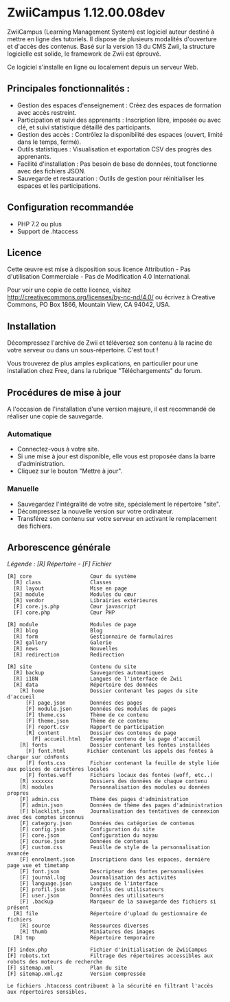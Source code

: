 # ZwiiCampus 1.12.00.08dev

ZwiiCampus (Learning Management System) est logiciel auteur destiné à mettre en ligne des tutoriels. Il dispose de plusieurs modalités d'ouverture et d'accès des contenus. Basé sur la version 13 du CMS Zwii, la structure logicielle est solide, le framework de Zwii est éprouvé.

Ce logiciel s'installe en ligne ou localement depuis un serveur Web. 

## Principales fonctionnalités :
- Gestion des espaces d'enseignement : Créez des espaces de formation avec accès restreint.
- Participation et suivi des apprenants : Inscription libre, imposée ou avec clé, et suivi statistique détaillé des participants.
- Gestion des accès : Contrôlez la disponibilité des espaces (ouvert, limité dans le temps, fermé).
- Outils statistiques : Visualisation et exportation CSV des progrès des apprenants.
- Facilité d'installation : Pas besoin de base de données, tout fonctionne avec des fichiers JSON.
- Sauvegarde et restauration : Outils de gestion pour réinitialiser les espaces et les participations.


## Configuration recommandée

* PHP 7.2 ou plus
* Support de .htaccess

## Licence

Cette œuvre est mise à disposition sous licence Attribution - Pas d'utilisation Commerciale - Pas de Modification 4.0 International. 

Pour voir une copie de cette licence, visitez http://creativecommons.org/licenses/by-nc-nd/4.0/ ou écrivez à Creative Commons, PO Box 1866, Mountain View, CA 94042, USA.


## Installation

Décompressez l'archive de Zwii et téléversez son contenu à la racine de votre serveur ou dans un sous-répertoire. C'est tout !

Vous trouverez de plus amples explications, en particulier pour une installation chez Free, dans la rubrique "Téléchargements" du forum.


## Procédures de mise à jour

A l'occasion de l'installation d'une version majeure, il est recommandé de réaliser une copie de sauvegarde.

### Automatique

* Connectez-vous à votre site.
* Si une mise à jour est disponible, elle vous est proposée dans la barre d'administration.
* Cliquez sur le bouton "Mettre à jour".

### Manuelle

* Sauvegardez l'intégralité de votre site, spécialement le répertoire "site".
* Décompressez la nouvelle version sur votre ordinateur.
* Transférez son contenu sur votre serveur en activant le remplacement des fichiers.


## Arborescence générale

*Légende : [R] Répertoire - [F] Fichier*

```text
[R] core                   Cœur du système
  [R] class                Classes
  [R] layout               Mise en page
  [R] module               Modules du cœur
  [R] vendor               Librairies extérieures
  [F] core.js.php          Cœur javascript
  [F] core.php             Cœur PHP

[R] module                 Modules de page
  [R] blog                 Blog
  [R] form                 Gestionnaire de formulaires
  [R] gallery              Galerie
  [R] news                 Nouvelles
  [R] redirection          Redirection

[R] site                   Contenu du site
  [R] backup               Sauvegardes automatiques
  [R] i18N                 Langues de l'interface de Zwii
  [R] data                 Répertoire des données
    [R] home               Dossier contenant les pages du site d'accueil
      [F] page.json        Données des pages
      [F] module.json      Données des modules de pages
      [F] theme.css        Thème de ce contenu
      [F] theme.json       Thème de ce contenu
      [F] report.csv       Rapport de participation
      [R] content          Dossier des contenus de page
        [F] accueil.html   Exemple contenu de la page d'accueil
    [R] fonts              Dossier contenant les fontes installées
      [F] font.html       Fichier contenant les appels des fontes à charger sur cdnFonts
      [F] fonts.css        Fichier contenant la feuille de style liée aux polices de caractères locales
      [F] fontes.woff      Fichiers locaux des fontes (woff, etc..)
    [R] xxxxxxx            Dossiers des données de chaque contenu
    [R] modules            Personnalisation des modules ou données propres
    [F] admin.css          Thème des pages d'administration
    [F] admin.json         Données de thème des pages d'administration
    [F] blacklist.json     Journalisation des tentatives de connexion avec des comptes inconnus
    [F] category.json      Données des catégories de contenus
    [F] config.json        Configuration du site
    [F] core.json          Configuration du noyau
    [F] course.json        Données de contenus
    [F] custom.css         Feuille de style de la personnalisation avancée
    [F] enrolment.json     Inscriptions dans les espaces, dernière page vue et timetamp
    [F] font.json          Descripteur des fontes personnalisées
    [F] journal.log        Journalisation des activités
    [F] language.json      Langues de l'interface
    [F] profil.json        Profils des utilisateurs
    [F] user.json          Données des utilisateurs
    [F] .backup            Marqueur de la sauvegarde des fichiers si présent
  [R] file                 Répertoire d'upload du gestionnaire de fichiers
    [R] source             Ressources diverses
    [R] thumb              Miniatures des images
  [R] tmp                  Répertoire temporaire

[F] index.php              Fichier d'initialisation de ZwiiCampus
[F] robots.txt             Filtrage des répertoires accessibles aux robots des moteurs de recherche
[F] sitemap.xml            Plan du site
[F] sitemap.xml.gz         Version compressée

Le fichiers .htaccess contribuent à la sécurité en filtrant l'accès aux répertoires sensibles.

```
